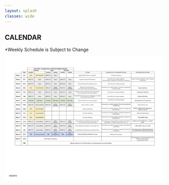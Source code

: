 ```yaml
---
layout: splash
classes: wide
---
```


## CALENDAR
\*Weekly Schedule is Subject to Change

![](weekly_schedule.jpg)





